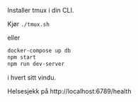 Installer tmux i din CLI.

Kjør `./tmux.sh`

eller
```bash
docker-compose up db
npm start
npm run dev-server
```
i hvert sitt vindu.

Helsesjekk på http://localhost:6789/health

